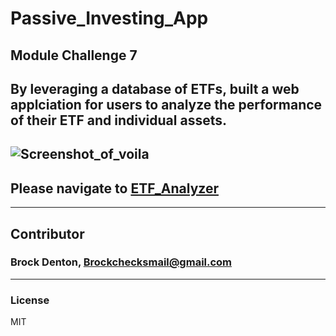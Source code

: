 # Passive_Investing_App
Module Challenge 7
---
By leveraging a database of ETFs, built a web applciation for users to analyze the performance of their ETF and individual assets.    
---
![Screenshot_of_voila](https://user-images.githubusercontent.com/23126459/208476059-21ee6c40-af79-46a2-8159-dcf428b337a1.PNG)
---
## Please navigate to [ETF_Analyzer](https://github.com/Brock-Denton/Passive_Investing_App/blob/main/etf_analyzer.ipynb)
---
## Contributor
### Brock Denton, Brockchecksmail@gmail.com 
---
### License 
MIT 
